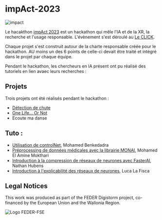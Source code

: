 # impAct-2023
![impact](https://github.com/CLICKBE/impAct-2023/assets/2494294/7d1da12f-2960-4131-ae5f-c9e7c18c59cd)

Le hacakthon [impAct 2023](https://le-click.be/impact/) est un hackathon qui mêle l'IA et de la XR, la recherche et l'usage responsable.
L'évènement s'est déroulé au [Le CLICK](https://le-click.be/). 

Chaque projet s'est construit autour de la charte responsable créée pour le hackathon. AU moins un des 6 points de celle-ci devait être traité et intégré dans le projet par chaque équipe.

Pendant le hackathon, les chercheurs en IA présent ont pu réalisé des tutoriels en lien avaec leurs recherches : 

## Projets
Trois projets ont été réalisés pendant le hackathon :

- [Détection de chute](https://github.com/CLICKBE/falling_detection)
- [One Life... Or Not](https://github.com/CLICKBE/OLON_durability_scoring_system)
- Ecoute ma danse

## Tuto : 

- [Utilisation de controlNet](https://colab.research.google.com/drive/1S-iK_cf84kz1Mdxrb4ojGrVpgZtdW420#scrollTo=zJdvY4mcp-90), Mohamed Benkedadra
- [Préprocessing de données médicales avec la librairie MONAI](https://github.com/amine0110/impact), Mohamed El Amine Mokthari
- [Introduction à la compression de réseaux de neurones avec FasterAI](https://nathanhubens.github.io/fasterai/quickstart.html), Nathan Hubens
- [Introduction à l'explicabilité des réseaux de neurones](https://github.com/LucaLaFisca/Human-Centered-xAI), Luca La Fisca


## Legal Notices
This work was produced as part of the FEDER Digistorm project, co-financed by the European Union and the Wallonia Region.

![Logo FEDER-FSE](https://www.enmieux.be/sites/default/files/assets/media-files/signatures/vignette_FEDER%2Bwallonie.png)


